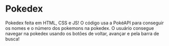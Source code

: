 # Pokedex

Pokedex feita em HTML, CSS e JS! O código usa a PokéAPI para conseguir os nomes e o número dos pokemons na pokedex. O usuário consegue navegar na pokedex usando os botões de voltar, avançar e pela barra de busca!
